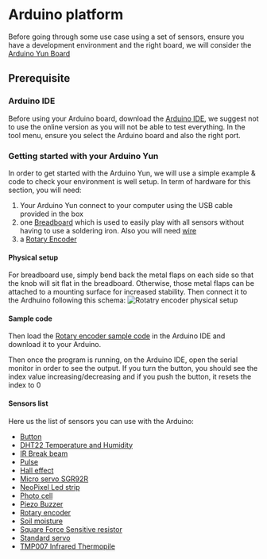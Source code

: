 # Arduino platform
Before going through some use case using a set of sensors, ensure you have a development environment and the right board, we will consider the [Arduino Yun Board](https://www.arduino.cc/en/Main/ArduinoBoardYun)

## Prerequisite

### Arduino IDE
Before using your Arduino board, download the [Arduino IDE](https://www.arduino.cc/en/Main/Software), we suggest not to use the online version as you will not be able to test everything.
In the tool menu, ensure you select the Arduino board and also the right port.

### Getting started with your Arduino Yun
In order to get started with the Arduino Yun, we will use a simple example & code to check your environment is well setup.
In term of hardware for this section, you will need:
1. Your Arduino Yun connect to your computer using the USB cable provided in the box
2. one [Breadboard](https://learn.adafruit.com/lesson-0-getting-started/breadboard) which is used to easily play with all sensors without having to use a soldering iron. Also you will need [wire](https://www.adafruit.com/product/153)
3. a [Rotary Encoder](https://www.adafruit.com/product/377)

#### Physical setup
For breadboard use, simply bend back the metal flaps on each side so that the knob will sit flat in the breadboard. Otherwise, those metal flaps can be attached to a mounting surface for increased stability. Then connect it to the Ardhuino following this schema:
![Rotatry encoder physical setup](./rotary_encoder/rotary_encoder.png)

#### Sample code
Then load the [Rotary encoder sample code](./rotary_encoder/rotary_encoder.ino) in the Arduino IDE and download it to your Arduino.

Then once the program is running, on the Arduino IDE, open the serial monitor in order to see the output. If you turn the button, you should see the index value increasing/decreasing and if you push the button, it resets the index to 0

#### Sensors list
Here us the list of sensors you can use with the Arduino:
* [Button](./button/README.md)
* [DHT22 Temperature and Humidity](./DHT22_TemperatureHumiditySensor/README.md)
* [IR Break beam](./IR_Breakbeam_Sensors/README.md)
* [Pulse](./PulseSensorStarterProject/README.md)
* [Hall effect](./hall_effect_sensor/README.md)
* [Micro servo SGR92R](./microservo_SG92R/README.md)
* [NeoPixel Led strip](./neoPixel_led_strip/README.md)
* [Photo cell](./photocell/README.md)
* [Piezo Buzzer](./piezo_buzzer/README.md)
* [Rotary encoder](./rotary_encoder/README.md)
* [Soil moisture](./soil_moisture_sensor/README.md)
* [Square Force Sensitive resistor](./square_force_sensitive_resistor/README.md)
* [Standard servo](./standard_servo/README.md)
* [TMP007 Infrared Thermopile](./thermopile_sensor_tmp007/README.md)